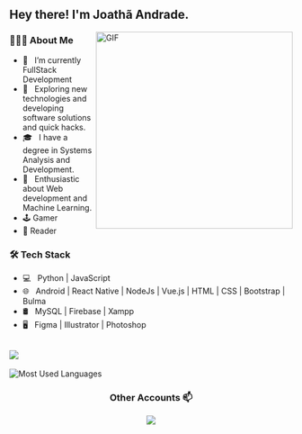 
<h2> Hey there! I'm Joathã Andrade. </h2>
<img align="right" alt="GIF" src="https://i.pinimg.com/originals/8b/35/fe/8b35fef55fba1a201c9c7a11d3ec3d64.gif" width="350"/>

<h3> 👨🏻‍💻 About Me </h3>

- 🔭 &nbsp; I’m currently FullStack Development
- 🤔 &nbsp; Exploring new technologies and developing software solutions and quick hacks.
- 🎓 &nbsp; I have a degree in Systems Analysis and Development.
- 🌱 &nbsp; Enthusiastic about Web development and Machine Learning.
- 🕹️ Gamer
- 📕 Reader

<h3>🛠 Tech Stack</h3>

- 💻 &nbsp; Python | JavaScript 
- 🌐 &nbsp; Android | React Native | NodeJs | Vue.js | HTML | CSS | Bootstrap | Bulma 
- 🛢 &nbsp; MySQL | Firebase | Xampp 
- 🖥 &nbsp; Figma | Illustrator | Photoshop <br><br>

<p align="center">
 
<img src="https://github-readme-stats.vercel.app/api?username=joatha&show_icons=true&theme=radical"><br><br>
<img src = "https://github-readme-stats.vercel.app/api/top-langs/?username=joatha&show_icons=true&layout=compact&theme=great-gatsby" alt="Most Used Languages">
</p>

<h3 align="center"> Other Accounts 📫 </h3>
<p align="center">
<a href="https://www.linkedin.com/in/joatha//"><img src="https://img.shields.io/badge/linkedin-%230077B5.svg?&style=for-the-badge&logo=linkedin&logoColor=white"/>
</p>





